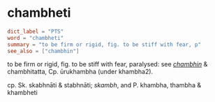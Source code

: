 # chambheti

``` toml
dict_label = "PTS"
word = "chambheti"
summary = "to be firm or rigid, fig. to be stiff with fear, p"
see_also = ["chambhin"]
```

to be firm or rigid, fig. to be stiff with fear, paralysed: see *[chambhin](chambhin.md)* & chambhitatta, Cp. ūrukhambha (under khambha2).

cp. Sk. skabhnāti & stabhnāti; *skambh*, and P. khambha, thambha & khambheti

